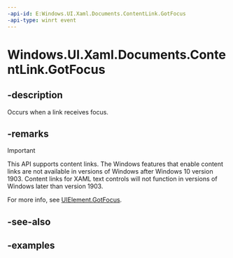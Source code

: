```yaml
---
-api-id: E:Windows.UI.Xaml.Documents.ContentLink.GotFocus
-api-type: winrt event
---
```


<!-- Event syntax.
public event RoutedEventHandler GotFocus
-->

# Windows.UI.Xaml.Documents.ContentLink.GotFocus

## -description

Occurs when a link receives focus.

## -remarks

> [!IMPORTANT]
> This API supports content links. The Windows features that enable content links are not available in versions of Windows after Windows 10 version 1903. Content links for XAML text controls will not function in versions of Windows later than version 1903.

For more info, see [UIElement.GotFocus](../windows.ui.xaml/uielement_gotfocus.md).

## -see-also

## -examples


